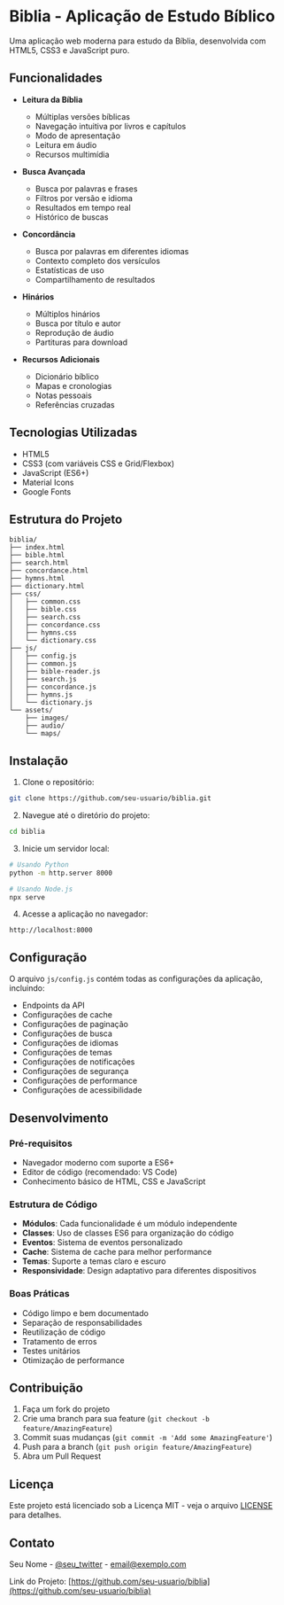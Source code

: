 # Biblia - Aplicação de Estudo Bíblico

Uma aplicação web moderna para estudo da Bíblia, desenvolvida com HTML5, CSS3 e JavaScript puro.

## Funcionalidades

- **Leitura da Bíblia**
  - Múltiplas versões bíblicas
  - Navegação intuitiva por livros e capítulos
  - Modo de apresentação
  - Leitura em áudio
  - Recursos multimídia

- **Busca Avançada**
  - Busca por palavras e frases
  - Filtros por versão e idioma
  - Resultados em tempo real
  - Histórico de buscas

- **Concordância**
  - Busca por palavras em diferentes idiomas
  - Contexto completo dos versículos
  - Estatísticas de uso
  - Compartilhamento de resultados

- **Hinários**
  - Múltiplos hinários
  - Busca por título e autor
  - Reprodução de áudio
  - Partituras para download

- **Recursos Adicionais**
  - Dicionário bíblico
  - Mapas e cronologias
  - Notas pessoais
  - Referências cruzadas

## Tecnologias Utilizadas

- HTML5
- CSS3 (com variáveis CSS e Grid/Flexbox)
- JavaScript (ES6+)
- Material Icons
- Google Fonts

## Estrutura do Projeto

```
biblia/
├── index.html
├── bible.html
├── search.html
├── concordance.html
├── hymns.html
├── dictionary.html
├── css/
│   ├── common.css
│   ├── bible.css
│   ├── search.css
│   ├── concordance.css
│   ├── hymns.css
│   └── dictionary.css
├── js/
│   ├── config.js
│   ├── common.js
│   ├── bible-reader.js
│   ├── search.js
│   ├── concordance.js
│   ├── hymns.js
│   └── dictionary.js
└── assets/
    ├── images/
    ├── audio/
    └── maps/
```

## Instalação

1. Clone o repositório:
```bash
git clone https://github.com/seu-usuario/biblia.git
```

2. Navegue até o diretório do projeto:
```bash
cd biblia
```

3. Inicie um servidor local:
```bash
# Usando Python
python -m http.server 8000

# Usando Node.js
npx serve
```

4. Acesse a aplicação no navegador:
```
http://localhost:8000
```

## Configuração

O arquivo `js/config.js` contém todas as configurações da aplicação, incluindo:

- Endpoints da API
- Configurações de cache
- Configurações de paginação
- Configurações de busca
- Configurações de idiomas
- Configurações de temas
- Configurações de notificações
- Configurações de segurança
- Configurações de performance
- Configurações de acessibilidade

## Desenvolvimento

### Pré-requisitos

- Navegador moderno com suporte a ES6+
- Editor de código (recomendado: VS Code)
- Conhecimento básico de HTML, CSS e JavaScript

### Estrutura de Código

- **Módulos**: Cada funcionalidade é um módulo independente
- **Classes**: Uso de classes ES6 para organização do código
- **Eventos**: Sistema de eventos personalizado
- **Cache**: Sistema de cache para melhor performance
- **Temas**: Suporte a temas claro e escuro
- **Responsividade**: Design adaptativo para diferentes dispositivos

### Boas Práticas

- Código limpo e bem documentado
- Separação de responsabilidades
- Reutilização de código
- Tratamento de erros
- Testes unitários
- Otimização de performance

## Contribuição

1. Faça um fork do projeto
2. Crie uma branch para sua feature (`git checkout -b feature/AmazingFeature`)
3. Commit suas mudanças (`git commit -m 'Add some AmazingFeature'`)
4. Push para a branch (`git push origin feature/AmazingFeature`)
5. Abra um Pull Request

## Licença

Este projeto está licenciado sob a Licença MIT - veja o arquivo [LICENSE](LICENSE) para detalhes.

## Contato

Seu Nome - [@seu_twitter](https://twitter.com/seu_twitter) - email@exemplo.com

Link do Projeto: [https://github.com/seu-usuario/biblia](https://github.com/seu-usuario/biblia)

